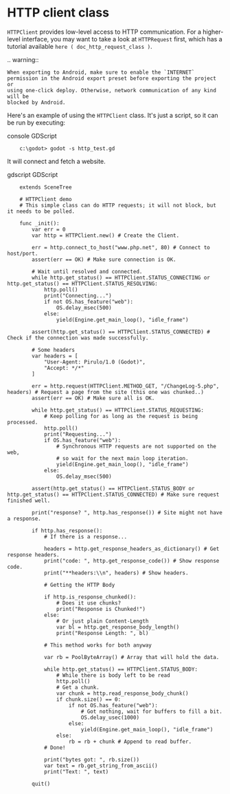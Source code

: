 

HTTP client class
=================

`HTTPClient` provides low-level access to HTTP communication.
For a higher-level interface, you may want to take a look at `HTTPRequest` first,
which has a tutorial available `here ( doc_http_request_class )`.

.. warning::

    When exporting to Android, make sure to enable the `INTERNET`
    permission in the Android export preset before exporting the project or
    using one-click deploy. Otherwise, network communication of any kind will be
    blocked by Android.

Here's an example of using the `HTTPClient`
class. It's just a script, so it can be run by executing:

console GDScript

```
    c:\godot> godot -s http_test.gd
```


It will connect and fetch a website.

gdscript GDScript

```
    extends SceneTree

    # HTTPClient demo
    # This simple class can do HTTP requests; it will not block, but it needs to be polled.

    func _init():
        var err = 0
        var http = HTTPClient.new() # Create the Client.

        err = http.connect_to_host("www.php.net", 80) # Connect to host/port.
        assert(err == OK) # Make sure connection is OK.

        # Wait until resolved and connected.
        while http.get_status() == HTTPClient.STATUS_CONNECTING or http.get_status() == HTTPClient.STATUS_RESOLVING:
            http.poll()
            print("Connecting...")
            if not OS.has_feature("web"):
                OS.delay_msec(500)
            else:
                yield(Engine.get_main_loop(), "idle_frame")

        assert(http.get_status() == HTTPClient.STATUS_CONNECTED) # Check if the connection was made successfully.

        # Some headers
        var headers = [
            "User-Agent: Pirulo/1.0 (Godot)",
            "Accept: */*"
        ]

        err = http.request(HTTPClient.METHOD_GET, "/ChangeLog-5.php", headers) # Request a page from the site (this one was chunked..)
        assert(err == OK) # Make sure all is OK.

        while http.get_status() == HTTPClient.STATUS_REQUESTING:
            # Keep polling for as long as the request is being processed.
            http.poll()
            print("Requesting...")
            if OS.has_feature("web"):
                # Synchronous HTTP requests are not supported on the web,
                # so wait for the next main loop iteration.
                yield(Engine.get_main_loop(), "idle_frame")
            else:
                OS.delay_msec(500)

        assert(http.get_status() == HTTPClient.STATUS_BODY or http.get_status() == HTTPClient.STATUS_CONNECTED) # Make sure request finished well.

        print("response? ", http.has_response()) # Site might not have a response.

        if http.has_response():
            # If there is a response...

            headers = http.get_response_headers_as_dictionary() # Get response headers.
            print("code: ", http.get_response_code()) # Show response code.
            print("**headers:\\n", headers) # Show headers.

            # Getting the HTTP Body

            if http.is_response_chunked():
                # Does it use chunks?
                print("Response is Chunked!")
            else:
                # Or just plain Content-Length
                var bl = http.get_response_body_length()
                print("Response Length: ", bl)

            # This method works for both anyway

            var rb = PoolByteArray() # Array that will hold the data.

            while http.get_status() == HTTPClient.STATUS_BODY:
                # While there is body left to be read
                http.poll()
                # Get a chunk.
                var chunk = http.read_response_body_chunk()
                if chunk.size() == 0:
                    if not OS.has_feature("web"):
                        # Got nothing, wait for buffers to fill a bit.
                        OS.delay_usec(1000)
                    else:
                        yield(Engine.get_main_loop(), "idle_frame")
                else:
                    rb = rb + chunk # Append to read buffer.
            # Done!

            print("bytes got: ", rb.size())
            var text = rb.get_string_from_ascii()
            print("Text: ", text)

        quit()
```
